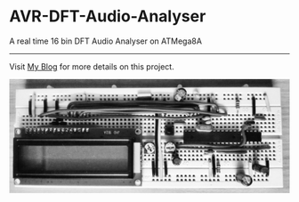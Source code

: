 # AVR-DFT-Audio-Analyser
A real time 16 bin DFT Audio Analyser on ATMega8A

---
Visit [My Blog](https://akashkollipara.blogspot.com/2016/12/dft-audio-analyser_18.html) for more details on this project.

![Setup Board](./IMG_20161011_185851133-01-01.jpeg)
